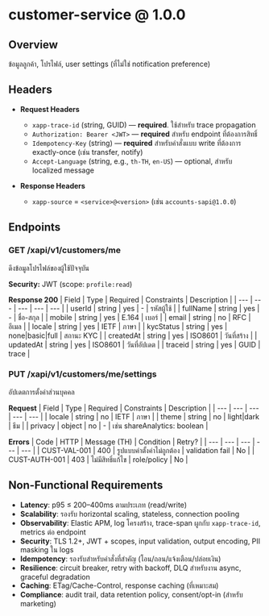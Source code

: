 # customer-service @ 1.0.0

## Overview

ข้อมูลลูกค้า, โปรไฟล์, user settings (ที่ไม่ใช่ notification preference)

## Headers


- **Request Headers**
  - `xapp-trace-id` (string, GUID) — **required**. ใช้สำหรับ trace propagation
  - `Authorization: Bearer <JWT>` — **required** สำหรับ endpoint ที่ต้องการสิทธิ์
  - `Idempotency-Key` (string) — **required** สำหรับคำสั่งแบบ write ที่ต้องการ exactly-once (เช่น transfer, notify)
  - `Accept-Language` (string, e.g., `th-TH`, `en-US`) — optional, สำหรับ localized message

- **Response Headers**
  - `xapp-source` = `<service>@<version>` (เช่น `accounts-sapi@1.0.0`)


## Endpoints


### GET /xapi/v1/customers/me

ดึงข้อมูลโปรไฟล์ของผู้ใช้ปัจจุบัน

**Security:** JWT (scope: `profile:read`)

**Response 200**
| Field | Type | Required | Constraints | Description |
| --- | --- | --- | --- | --- |
| userId | string | yes | - | รหัสผู้ใช้ |
| fullName | string | yes | - | ชื่อ-สกุล |
| mobile | string | yes | E.164 | เบอร์ |
| email | string | no | RFC | อีเมล |
| locale | string | yes | IETF | ภาษา |
| kycStatus | string | yes | none|basic|full | สถานะ KYC |
| createdAt | string | yes | ISO8601 | วันที่สร้าง |
| updatedAt | string | yes | ISO8601 | วันที่อัปเดต |
| traceid | string | yes | GUID | trace |



### PUT /xapi/v1/customers/me/settings

อัปเดตการตั้งค่าส่วนบุคคล

**Request**
| Field | Type | Required | Constraints | Description |
| --- | --- | --- | --- | --- |
| locale | string | no | IETF | ภาษา |
| theme | string | no | light|dark | ธีม |
| privacy | object | no | - | เช่น shareAnalytics: boolean |



**Errors**
| Code | HTTP | Message (TH) | Condition | Retry? |
| --- | --- | --- | --- | --- |
| CUST-VAL-001 | 400 | รูปแบบค่าตั้งค่าไม่ถูกต้อง | validation fail | No |
| CUST-AUTH-001 | 403 | ไม่มีสิทธิ์แก้ไข | role/policy | No |



## Non-Functional Requirements

- **Latency**: p95 ≤ 200–400ms ตามประเภท (read/write)
- **Scalability**: รองรับ horizontal scaling, stateless, connection pooling
- **Observability**: Elastic APM, log โครงสร้าง, trace-span ผูกกับ `xapp-trace-id`, metrics ต่อ endpoint
- **Security**: TLS 1.2+, JWT + scopes, input validation, output encoding, PII masking ใน logs
- **Idempotency**: รองรับสำหรับคำสั่งที่สำคัญ (โอน/ถอน/แจ้งเตือน/ปล่อยเงิน)
- **Resilience**: circuit breaker, retry with backoff, DLQ สำหรับงาน async, graceful degradation
- **Caching**: ETag/Cache-Control, response caching (ที่เหมาะสม)
- **Compliance**: audit trail, data retention policy, consent/opt-in (สำหรับ marketing)

